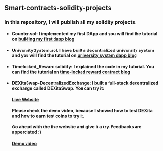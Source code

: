 ## Smart-contracts-solidity-projects
### In this repository, I will publish all my solidity projects.
- ####  Counter.sol: I implemented my first DApp and you will find the tutorial on [building my first dapp blog](https://eidoox.hashnode.dev/blockchain-development-building-your-first-simple-dapp-using-solidity-remix-metamask-etherjs-and-react)
- #### UniversitySystem.sol: I have built a decentralized university system and you will find the tutorial on [university system dapp blog ](https://eidoox.hashnode.dev/building-a-simple-decentralized-university-system-app-using-solidity-etherjs-and-react)
- #### Timelocked_Reward solidity: I explained the code in my tutorial. You can find the tutorial on [time-locked reward contract blog](https://eidoox.hashnode.dev/explaining-time-stamping-in-smart-contracts-by-creating-time-locked-reward-contract-in-solidity)
- #### DEXitaSwap-DecentralizedExchange: I built a full-stack decentralized exchange called DEXitaSwap. You can try it:
  #### [Live Website](https://dexitaswap.vercel.app/)
  #### Please check the demo video, because I showed how to test DEXita and how to earn test coins to try it.
  #### Go ahead with the live website and give it a try. Feedbacks are apperciated :)
  #### [Demo video](https://drive.google.com/file/d/1hTquvwuXyfzKsKOpWyH9dRJ42KnV7m8M/view?usp=sharing)





